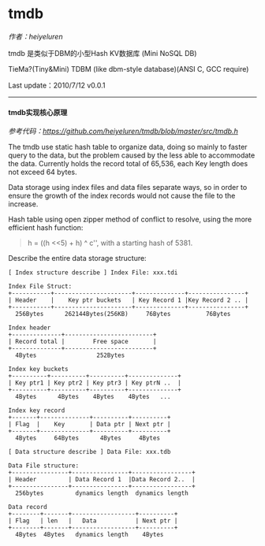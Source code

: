 tmdb
====
*作者：heiyeluren*

tmdb 是类似于DBM的小型Hash KV数据库 (Mini NoSQL DB)

TieMa?(Tiny&Mini) TDBM (like dbm-style database)(ANSI C, GCC require)

Last update：2010/7/12 v0.0.1<br />


---


#### tmdb实现核心原理

*参考代码：https://github.com/heiyeluren/tmdb/blob/master/src/tmdb.h*


The tmdb use static hash table to organize data, doing so mainly to faster query to the data, but the problem caused by the less able to accommodate the data. Currently holds the record total of 65,536, each Key length does not exceed 64 bytes.

Data storage using index files and data files separate ways, so in order to ensure the growth of the index records would not cause the file to the increase.

Hash table using open zipper method of conflict to resolve, using the more efficient hash function:

> h = ((h <<5) + h) ^ c'', with a starting hash of 5381.
> 
Describe the entire data storage structure:

	[ Index structure describe ] Index File: xxx.tdi
	
	Index File Struct:
    +-----------+----------------------+--------------+----------------+
    | Header    |    Key ptr buckets   | Key Record 1 |Key Record 2 .. |
    +-----------+----------------------+--------------+----------------+
	  256Bytes		262144Bytes(256KB)     76Bytes          76Bytes
	
	Index header
	+--------------+-------------------------+
	| Record total |        Free space       |
	+--------------+-------------------------+
	  4Bytes		         252Bytes
	
	Index key buckets
	+----------+----------+----------+--------------+
	| Key ptr1 | Key ptr2 | Key ptr3 | Key ptrN ..  |
	+----------+----------+----------+--------------+
	  4Bytes      4Bytes    4Bytes    4Bytes   ...
    
	Index key record
	+-------+--------------+----------+----------+
	| Flag  |    Key       | Data ptr | Next ptr |
	+-------+--------------+----------+----------+
	  4Bytes	 64Bytes      4Bytes     4Bytes
	
	[ Data structure describe ] Data File: xxx.tdb
	
	Data File structure:
    +----------------+----------------+-----------------+
    | Header         | Data Record 1  |Data Record 2..  |
    +----------------+----------------+-----------------+
	  256bytes		   dynamics length  dynamics length
	
	Data record
	+--------+-------+------------------+----------+
	| Flag   | len   |   Data           | Next ptr |
	+--------+-------+------------------+----------+
	  4Bytes  4Bytes   dynamics length    4Bytes


